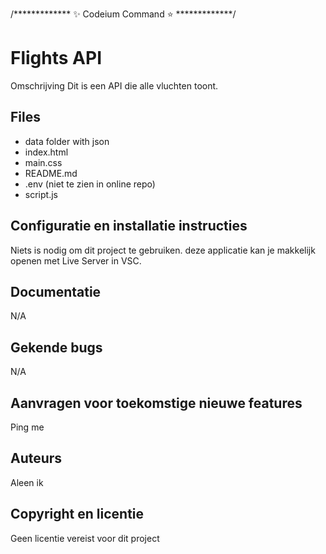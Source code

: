 /*************  ✨ Codeium Command ⭐  *************/
# Flights API

Omschrijving
Dit is een API die alle vluchten toont.

## Files
- data folder with json
- index.html
- main.css
- README.md
- .env (niet te zien in online repo)
- script.js

## Configuratie en installatie instructies
Niets is nodig om dit project te gebruiken. deze applicatie kan je makkelijk openen met Live Server in VSC.

## Documentatie
N/A

## Gekende bugs
N/A

## Aanvragen voor toekomstige nieuwe features
Ping me

## Auteurs
Aleen ik

## Copyright en licentie
Geen licentie vereist voor dit project
